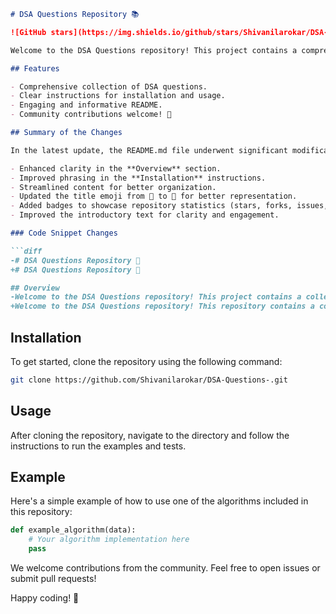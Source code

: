 ```markdown
# DSA Questions Repository 📚

![GitHub stars](https://img.shields.io/github/stars/Shivanilarokar/DSA-Questions-?style=social) ![GitHub forks](https://img.shields.io/github/forks/Shivanilarokar/DSA-Questions-?style=social) ![GitHub issues](https://img.shields.io/github/issues/Shivanilarokar/DSA-Questions-)

Welcome to the DSA Questions repository! This project contains a comprehensive collection of Data Structure and Algorithm questions designed to help you improve your coding skills.

## Features

- Comprehensive collection of DSA questions.
- Clear instructions for installation and usage.
- Engaging and informative README.
- Community contributions welcome! 🎉

## Summary of the Changes

In the latest update, the README.md file underwent significant modifications to enhance clarity and organization:

- Enhanced clarity in the **Overview** section.
- Improved phrasing in the **Installation** instructions.
- Streamlined content for better organization.
- Updated the title emoji from 📖 to 📜 for better representation.
- Added badges to showcase repository statistics (stars, forks, issues, etc.).
- Improved the introductory text for clarity and engagement.

### Code Snippet Changes

```diff
-# DSA Questions Repository 📖
+# DSA Questions Repository 📜

## Overview
-Welcome to the DSA Questions repository! This project contains a collection of Data Structure and Algorithm questions designed to help you improve your coding skills.
+Welcome to the DSA Questions repository! This repository contains a collection of data structure and algorithm questions to help you master coding interviews and improve your problem-solving skills.
```

## Installation

To get started, clone the repository using the following command:

```bash
git clone https://github.com/Shivanilarokar/DSA-Questions-.git
```

## Usage

After cloning the repository, navigate to the directory and follow the instructions to run the examples and tests.

## Example

Here's a simple example of how to use one of the algorithms included in this repository:

```python
def example_algorithm(data):
    # Your algorithm implementation here
    pass
```

We welcome contributions from the community. Feel free to open issues or submit pull requests!

Happy coding! 🚀
```